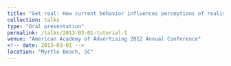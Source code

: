 ```yaml
---
title: "Get real: How current behavior influences perceptions of realism and behavioral intent for public service announcements"
collection: talks
type: "Oral presentation"
permalink: /talks/2013-03-01-tutorial-1
venue: "American Academy of Advertising 2012 Annual Conference"
<!-- date: 2013-03-01 -->
location: "Myrtle Beach, SC"
---
```


<!-- [More information here](http://exampleurl.com) -->

<!-- This is a description of your tutorial, note the different field in type. This is a markdown files that can be all markdown-ified like any other post. Yay markdown! -->
